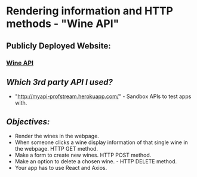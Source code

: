 # Rendering information and HTTP methods - "Wine API"

## Publicly Deployed Website:
### [Wine API](http://)

## *Which 3rd party API I used?*
- "http://myapi-profstream.herokuapp.com/" - Sandbox APIs to test apps with.


## _Objectives:_

* Render the wines in the webpage.
* When someone clicks a wine display information of that single wine in the webpage. HTTP GET method.
* Make a form to create new wines. HTTP POST method.
* Make an option to delete a chosen wine. - HTTP DELETE method.
* Your app has to use React and Axios.